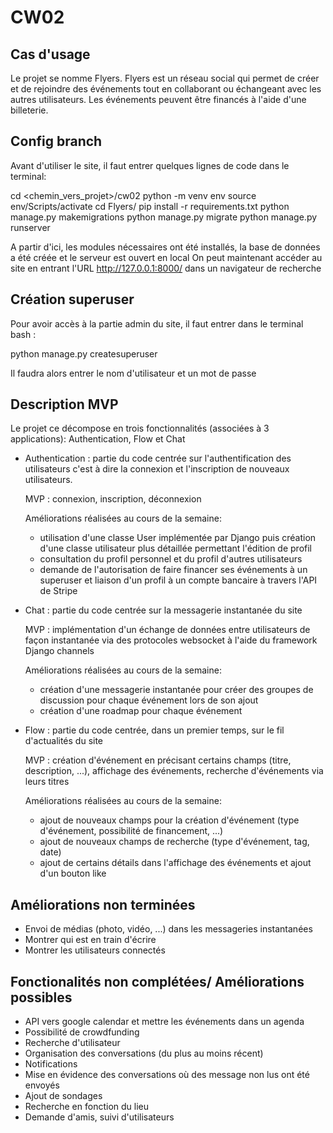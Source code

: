 # CW02

## Cas d'usage

Le projet se nomme Flyers. Flyers est un réseau social qui permet de créer et de rejoindre des événements tout en collaborant ou échangeant avec les autres utilisateurs. Les événements peuvent être financés à l'aide d'une billeterie.

## Config branch

Avant d'utiliser le site, il faut entrer quelques lignes de code dans le terminal:

cd <chemin_vers_projet>/cw02
python -m venv env
source env/Scripts/activate
cd Flyers/
pip install -r requirements.txt
python manage.py makemigrations
python manage.py migrate
python manage.py runserver

A partir d'ici, les modules nécessaires ont été installés, la base de données a été créée et le serveur est ouvert en local
On peut maintenant accéder au site en entrant l'URL http://127.0.0.1:8000/ dans un navigateur de recherche

## Création superuser

Pour avoir accès à la partie admin du site, il faut entrer dans le terminal bash :

python manage.py createsuperuser

Il faudra alors entrer le nom d'utilisateur et un mot de passe

## Description MVP

Le projet ce décompose en trois fonctionnalités (associées à 3 applications): Authentication, Flow et Chat

- Authentication : partie du code centrée sur l'authentification des utilisateurs c'est à dire la connexion et l'inscription de nouveaux utilisateurs.

    MVP : connexion, inscription, déconnexion

    Améliorations réalisées au cours de la semaine:
    - utilisation d'une classe User implémentée par Django puis création d'une classe utilisateur plus détaillée permettant l'édition de profil
    - consultation du profil personnel et du profil d'autres utilisateurs
    - demande de l'autorisation de faire financer ses événements à un superuser et liaison d'un profil à un compte bancaire à travers l'API de Stripe

- Chat : partie du code centrée sur la messagerie instantanée du site

    MVP : implémentation d'un échange de données entre utilisateurs de façon instantanée via des protocoles websocket à l'aide du framework Django channels

    Améliorations réalisées au cours de la semaine:
    - création d'une messagerie instantanée pour créer des groupes de discussion pour chaque événement lors de son ajout
    - création d'une roadmap pour chaque événement

- Flow : partie du code centrée, dans un premier temps, sur le fil d'actualités du site 
    
    MVP : création d'événement en précisant certains champs (titre, description, ...), affichage des événements, recherche d'événements via leurs titres

    Améliorations réalisées au cours de la semaine:
    - ajout de nouveaux champs pour la création d'événement (type d'événement, possibilité de financement, ...)
    - ajout de nouveaux champs de recherche (type d'événement, tag, date)
    - ajout de certains détails dans l'affichage des événements et ajout d'un bouton like

## Améliorations non terminées

- Envoi de médias (photo, vidéo, ...) dans les messageries instantanées
- Montrer qui est en train d'écrire
- Montrer les utilisateurs connectés 

## Fonctionalités non complétées/ Améliorations possibles

- API vers google calendar et mettre les événements dans un agenda
- Possibilité de crowdfunding
- Recherche d'utilisateur
- Organisation des conversations (du plus au moins récent)
- Notifications 
- Mise en évidence des conversations où des message non lus ont été envoyés
- Ajout de sondages
- Recherche en fonction du lieu
- Demande d'amis, suivi d'utilisateurs
